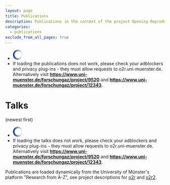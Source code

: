 ```yaml
---
layout: page
title: Publications
description: Publications in the context of the project Opening Reproducible Research (o2r)
categories:
  - publications
exclude_from_all_pages: true
---
```


<script type="text/javascript" src="{{ '/public/js/jquery.js' | absolute_url }}"></script><!-- //cdnjs.cloudflare.com/ajax/libs/jquery/3.1.0/jquery.js -->
<script type="text/javascript" src="{{ '/public/js/xml2json.min.js' | absolute_url }}"></script><!-- //cdnjs.cloudflare.com/ajax/libs/x2js/1.2.0/xml2json.min.js -->
<script type="text/javascript" src="{{ '/public/js/mustache.js' | absolute_url }}"></script><!-- //cdnjs.cloudflare.com/ajax/libs/mustache.js/2.2.1/mustache.js -->

<script type="text/javascript" src="{{ '/public/js/jquery.webui-popover.min.js' | absolute_url }}"></script><!-- //cdn.jsdelivr.net/jquery.webui-popover/2.1.15/jquery.webui-popover.min.js -->
<link rel="stylesheet" href="{{ '/public/css/jquery.webui-popover.min.css' | absolute_url }}"><!-- //cdn.jsdelivr.net/jquery.webui-popover/2.1.15/jquery.webui-popover.min.css -->

<script id="templatePublication" type="x-tmpl-mustache">
{% raw %}
<li>
    {{#hasBadge}}<img src="{{badge_url}}" alt="publication badge" class="publicationBadge"/>{{/hasBadge}}<strong><a href="{{crisURL}}" title="CRIS entry of publication">{{title}}</a></strong>{{subtitle}}
    <i>{{ authors }}</i>
    <br />
    <i class="editor">{{publicationType}} {{journalName}} {{editor}}</i><i class="editor"> {{seriesTitle}} {{venue}} {{publicationYear}}</i>
    {{#hasISBN}}ISBN:&nbsp;{{isbn}};{{/hasISBN}}
    {{#hasDoi}}<strong>doi:&nbsp;<a href="{{#hasNoDoiUrl}}https://doi.org/{{/hasNoDoiUrl}}{{doi}}">{{doi}}</a></strong>;{{/hasDoi}}
    {{#hasURL}}<br><a href="{{url}}">{{url}}</a>{{/hasURL}}
</li>
{% endraw %}
</script>

<script id="templateTalk" type="x-tmpl-mustache">
{% raw %}
<li>
    <a href="#" class="show-pop" title="Abstract" data-placement="bottom" data-content="{{abstract}}"><strong>{{title}}</strong></a> by <i>{{speakers}}</i>
    <br />
    Presented at <a href="{{eventUrl}}" title="event URL">{{event}}</a> ({{organiser}}) on {{date}}, {{venue}}.
    <br />
    {{#hasDoi}}<strong>doi:&nbsp;<a href="https://doi.org/{{doi}}">{{doi}}</a></strong>;{{/hasDoi}}
    {{#hasSlidesURL}}<a href="{{slidesUrl}}">Download slides</a>{{/hasSlidesURL}}
</li>
{% endraw %}
</script>

<script type="text/javascript">
var x2js = new X2JS();

parsePublications = function(data) {
    var publicationsData = x2js.xml_str2json(data).infoObjects;

    var publications = [];

    $(publicationsData.infoObject).each(function(index, value) {
        if(value._type === "Publication" && value._statusVisible === "true") {
            var crisId = value._id;
            var attributes = value.attribute;

            var title, reviewed, venue, subtitle, journalName, pubYear, authors, pubType, seriesTitle, editor, isbn, doi, url, comments, badge_url;

            $(attributes).each(function(index, value) {
                switch(value._name) {
                    case "Title":
                        title = value.data;
                        break;
                    case "Peer reviewed":
                        if(value.data === "1570") {
                            reviewed = true;
                        }
                        if(value.data === "1571") {
                            reviewed = false;
                        }
                        break;
                    case "Venue":
                        venue = value.data;
                        break;
                    case "Subtitle":
                        subtitle = value.data;
                        break;
                    case "Journal name":
                        journalName = value.data;
                        break;
                    case "Publication year":
                        pubYear = value.data;
                        break;
                    case "Authors":
                        authors = value.data;
                        break;
                    case "Publication type":
                        switch(value.data){
                            case "212":
                                pubType = "Book";
                                break;
                            case "569":
                                pubType = "Book(editor)";
                                break;
                            case "394":
                                pubType = "Book chapter";
                                break;
                            case "570":
                                pubType = "Article(conference)";
                                break;
                            case "1567":
                                pubType = "Abstract(poster)";
                                break;
                            case "210":
                                pubType = "Article(journal)";
                                break;
                            case "1566":
                                pubType = "Article";
                                break;
                            case "1568":
                                pubType = "Encyclopedia entry";
                                break;
                            case "568":
                                pubType = "Recension";
                                break;
                            case "1569":
                                pubType = "Thesis";
                                break;
                            case "211":
                                pubType = "Report";
                                break;
                            case "572":
                                pubType = "Other";
                                break;
                            case "1644":
                                pubType = "Media";
                                break;
                        }
                        break;
                    case "Title of series":
                        seriesTitle = value.data;
                        break;
                    case "Editor":
                        editor = value.data;
                        break;
                    case "ISBN":
                        isbn = value.data;
                        break;
                    case "DOI":
                        doi = value.data;
                        break;
                    case "URL":
                        url = value.data;
                        break;
                    case "Comments":
                        comments = value.data;
                        break;
                }
            });

            if((pubType === "Other" || pubType.includes("Article"))
                && (url.includes("arxiv")
                    || journalName.toLowerCase().includes("preprint")
                    || seriesTitle.toLowerCase().includes("preprint"))) {
                badge_url = "https://img.shields.io/badge/article-preprint-ff69b4.svg";
            }

            if(pubType.includes("Article") && reviewed) {
                badge_url = "https://img.shields.io/badge/article-peer--reviewed-brightgreen.svg";
            }

            var view = {
                crisId: crisId,
                badge_url: badge_url,
                hasBadge: function() {
                    return badge_url != undefined;
                },
                crisURL: "https://www.uni-muenster.de/forschungaz/publication/" + crisId + "?lang=en",
                title: title,
                authors: authors,
                subtitle: function() {
                    if(subtitle.length != 0) return ":&nbsp;" + subtitle + ".";
                },
                publicationType: function() {
                    if(pubType.length != 0) return pubType + ".";
                },
                publicationYear: function() {
                    if(pubYear.length != 0) return pubYear + ".";
                },
                venue: venue,
                journalName: function() {
                    if(journalName.length != 0) return journalName + ".";
                },
                editor: function(){
                    if(editor.length != 0 ) return editor + ".";
                },
                seriesTitle: function(){
                    if(seriesTitle.length != 0) return seriesTitle + ".";
                },
                hasISBN: function() {
                    return isbn.length != 0;
                },
                isbn: isbn,
                hasDoi: function() {
                    return doi.length != 0;
                },
                hasNoDoiUrl: function() {
                    return !doi.includes('doi.org');
                },
                doi: doi,
                hasURL: function() {
                    return url != 0;
                },
                url: url
            };

            publications.push(view);
        } // else not a publication
    });

    return(publications);
}

parseTalks = function(data) {
    var talksData = x2js.xml_str2json(data).infoObjects.infoObject;

    var talks = [];

    $(talksData).each(function(index, value) {
        if(value._type === "Talk" && value._statusVisible === "true") {
            var crisId = value._id;
            var attributes = value.attribute;

            var title, date, event, venue, organiser, abstract, keywords, doi, slidesUrl, speakers, eventUrl, year;

            $(attributes).each(function(index, value) {
                switch(value._name) {
                    case "Title":
                        if(!title && value.data) {
                            title = value.data;
                        }
                        break;
                    case "Date of talk":
                        date = value.data;
                        break;
                    case "Name of event":
                        event = value.data;
                        break;
                    case "Venue of event":
                        venue = value.data;
                        break;
                    case "Organiser of event":
                        organiser = value.data;
                        break;
                    case "Abstract":
                        if(!abstract && value.data) {
                            abstract = value.data;
                        }
                        break;
                    case "Keywords":
                        keywords = value.data;
                        break;
                    case "DOI":
                        doi = value.data;
                        break;
                    case "URL of slides":
                        slidesUrl = value.data;
                        break;
                    case "Speakers":
                        speakers = value.data;
                        break;
                    case "URL of event":
                        eventUrl = value.data;
                        break;
                    case "Year of talk":
                        year = value.data;
                        break;
                }
            });

            var view = {
                title: title,
                date: date,
                event: event,
                venue: venue,
                organiser: organiser,
                abstract: abstract,
                keywords: keywords,
                doi: doi,
                hasDoi: function() {
                    return doi.length != 0;
                },
                slidesUrl: slidesUrl,
                hasSlidesURL: function() {
                    return slidesUrl.length != 0;
                },
                speakers: speakers,
                eventUrl: eventUrl,
                year: year
            };

            talks.push(view);
        } // else not a talk
    });

    return(talks);
}

$(document).ready(function(){

    var publications = [];
    var talks = [];

    $.when(
        $.ajax({
            type: "get",
            url: "https://o2r.uni-muenster.de/wwuproxy/forschungaz-rest/ws/public/infoobject/getrelated/Project/9520/PROJ_has_PUBL",
            dataType: "text",
            success: function(data) {
                o2rPubs = parsePublications(data);
                publications = publications.concat(o2rPubs);
            },
            error: function(xhr, status) {
                $("#publications").html("<p>Error fetching publications: " + status + "</p><p><strong>Please visit <a href=\"https://www.uni-muenster.de/forschungaz/project/9520\">https://www.uni-muenster.de/forschungaz/project/9520</a></strong></p>");
            }
        }),
        $.ajax({
            type: "get",
            url: "https://o2r.uni-muenster.de/wwuproxy/forschungaz-rest/ws/public/infoobject/getrelated/Project/12343/PROJ_has_PUBL",
            dataType: "text",
            success: function(data) {
                o2r2Pubs = parsePublications(data);
                publications = publications.concat(o2r2Pubs);
            },
            error: function(xhr, status) {
                $("#publications").html("<p>Error fetching publications: " + status + "</p><p><strong>Please visit <a href=\"https://www.uni-muenster.de/forschungaz/project/12343\">https://www.uni-muenster.de/forschungaz/project/12343</a></strong></p>");
            }
        }),
        $.ajax({
            type: "get",
            url: "https://o2r.uni-muenster.de/wwuproxy/forschungaz-rest/ws/public/infoobject/getrelated/Project/9520/PROJ_has_TALK",
            dataType: "text",
            success: function(data) {
                o2rTalks = parseTalks(data);
                talks = talks.concat(o2rTalks);
            },
            error: function(xhr, status) {
                $("#publications").html("<p>Error fetching publications: " + status + "</p><p><strong>Please visit <a href=\"https://www.uni-muenster.de/forschungaz/project/9520\">https://www.uni-muenster.de/forschungaz/project/9520</a></strong></p>");
            }
        }),
        $.ajax({
            type: "get",
            url: "https://o2r.uni-muenster.de/wwuproxy/forschungaz-rest/ws/public/infoobject/getrelated/Project/12343/PROJ_has_TALK",
            dataType: "text",
            success: function(data) {
                o2r2Talks = parseTalks(data);
                talks = talks.concat(o2r2Talks);
            },
            error: function(xhr, status) {
                $("#publications").html("<p>Error fetching publications: " + status + "</p><p><strong>Please visit <a href=\"https://www.uni-muenster.de/forschungaz/project/12343\">https://www.uni-muenster.de/forschungaz/project/12343</a></strong></p>");
            }
        })
    ).then( function(){
        publications.sort(function(a,b){
            return b.crisId - a.crisId;
        });
        talks.sort(function(a,b){
            // Turn your strings into dates, and then subtract them
            // to get a value that is either negative, positive, or zero.
            return new Date(b.date) - new Date(a.date);
        });

        var pubList = $("#publicationlist");
        var talkList = $("#talklist");
        // clear the list to remove the loader
        pubList.empty();
        talkList.empty();

        var templatePubs = $('#templatePublication').html();
        Mustache.parse(templatePubs);
        var templateTalks = $('#templateTalk').html();
        Mustache.parse(templateTalks);

        publications.forEach(function(element, index, array) {
            var output = Mustache.render(templatePubs, element);
            pubList.append(output);
        });
        talks.forEach(function(element, index, array) {
            var output = Mustache.render(templateTalks, element);
            talkList.append(output);
        });

        // activate popovers on the links with popover content
        $('a.show-pop').filter(function() {
            return $(this).attr('data-content');
        }).webuiPopover({width: 600});
    });
});
</script>

<div id="publications">
    <ul id="publicationlist">
        <li><img alt="loading image" class="center" src="/public/images/loading.gif" width="32" /></li>
        <li>If loading the publications does not work, please check your adblockers and privacy plug-ins - they must allow requests to o2r.uni-muenster.de. Alternatively visit <strong><a href="https://www.uni-muenster.de/forschungaz/project/9520">https://www.uni-muenster.de/forschungaz/project/9520</a></strong> and <strong><a href="https://www.uni-muenster.de/forschungaz/project/12343">https://www.uni-muenster.de/forschungaz/project/12343</a></strong>.</li>
    </ul>
</div>

<h1>Talks</h1>
<p>(newest first)</p>

<div id="talks">
    <ul id="talklist">
        <li><img alt="loading image" class="center" src="/public/images/loading.gif" width="32" /></li>
        <li>If loading the talks does not work, please check your adblockers and privacy plug-ins - they must allow requests to o2r.uni-muenster.de. Alternatively visit <strong><a href="https://www.uni-muenster.de/forschungaz/project/9520">https://www.uni-muenster.de/forschungaz/project/9520</a></strong> and <strong><a href="https://www.uni-muenster.de/forschungaz/project/12343">https://www.uni-muenster.de/forschungaz/project/12343</a></strong>.</li>
    </ul>
</div>

<div class="attribution">
    <p>Publications are loaded dynamically from the University of Münster's platform "Research from A-Z", see project descriptions for <a href="https://www.uni-muenster.de/forschungaz/project/9520?lang=en">o2r</a> and <a href="https://www.uni-muenster.de/forschungaz/project/12343">o2r2</a>.</p>
</div>
